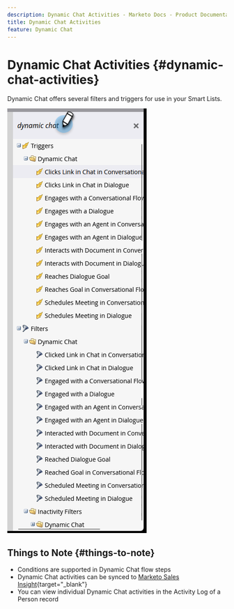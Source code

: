 ```yaml
---
description: Dynamic Chat Activities - Marketo Docs - Product Documentation
title: Dynamic Chat Activities
feature: Dynamic Chat
---
```

# Dynamic Chat Activities {#dynamic-chat-activities}

Dynamic Chat offers several filters and triggers for use in your Smart Lists.

   ![](assets/dynamic-chat-activities-1.png)

## Things to Note {#things-to-note}

* Conditions are supported in Dynamic Chat flow steps
* Dynamic Chat activities can be synced to [Marketo Sales Insight](/help/marketo/product-docs/marketo-sales-insight/msi-for-salesforce/features/dynamic-chat-integration.md){target="_blank"}
* You can view individual Dynamic Chat activities in the Activity Log of a Person record
